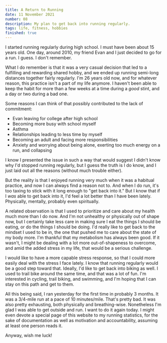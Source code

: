 ```yaml
---
title: A Return to Running
date: 11 November 2021
number: 08
description: My plan to get back into running regularly.
tags: life, fitness, hobbies
finished: true
---
```


I started running regularly during high school. I must have been about 15 years old. One day, around 2010, my friend Evan and I just decided to go for a run. I guess. I don't remember.

What I do remember is that it was a very casual decision that led to a fulfilling and rewarding shared hobby, and we ended up running semi-long distances together fairly regularly. I'm 26 years old now, and for whatever reason, this practice isn't a part of my life anymore. I haven't been able to keep the habit for more than a few weeks at a time during a *good* stint, and a day or two during a bad one.

Some reasons I can think of that possibly contributed to the lack of commitment:

- Evan leaving for college after high school
- Becoming more busy with school myself
- Asthma
- Relationships leading to less time by myself
- Becoming an adult and facing more responsibilities
- Anxiety and worrying about being alone, exerting too much energy on a run, and collapsing

I know I presented the issue in such a way that would suggest I didn't know why I'd stopped running regularly, but I guess the truth is I do know, and I just laid out all the reasons (without much trouble either).

But the reality is that I enjoyed running very much when it was a habitual practice, and now I can always find a reason not to. And when I do run, it's too taxing to stick with it long enough to "get back into it." But I know that if I *was* able to get back into it, I'd feel a lot better than I have been lately. Physically, mentally, probably even spiritually.

A related observation is that I used to prioritize and care about my health much more than I do now. And I'm not unhealthy or physically out of shape now, but I certainly take less care in making sure I eat the things I should be eating, or do the things I should be doing. I'd really like to get back to the mindset I used to be in, the one that pushed me to care about the state of my body more. I'm thankful that my metabolism has always been good. If it wasn't, I might be dealing with a lot more out-of-shapeness to overcome, and amid the added stress in my life, that would be a serious challenge.

I would like to have a more capable stress response, so that I could more easily deal with the stress I face lately. I know that running regularly would be a good step toward that. Ideally, I'd like to get back into biking as well. I used to trail bike around the same time, and that was a lot of fun. I'm interested in cycling, trail biking, and swimming, and I'm hoping that I can stay on this path and get to them.

All this being said, I ran yesterday for the first time in probably 3 months. It was a 3/4-mile run at a pace of 10 minutes/mile. That's pretty bad. It was also pretty exhausting, both physically and breathing-wise. Nonetheless I'm glad I was able to get outside and run. I want to do it again today. I might even devote a special page of this website to my running statistics, for the sake of documentation as well as motivation and accountability, assuming at least one person reads it.

Anyway, wish me luck!
